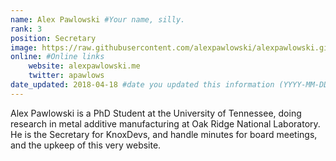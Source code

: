 ```yaml
---
name: Alex Pawlowski #Your name, silly.
rank: 3
position: Secretary
image: https://raw.githubusercontent.com/alexpawlowski/alexpawlowski.github.io/master/uploads/2018/03/16/ap_16.png #Boom! headshot
online: #Online links
    website: alexpawlowski.me
    twitter: apawlows 
date_updated: 2018-04-18 #date you updated this information (YYYY-MM-DD), only Month, Year will be shown.
---
```

Alex Pawlowski is a PhD Student at the University of Tennessee, doing research in metal additive manufacturing at Oak Ridge National Laboratory. He is the Secretary for KnoxDevs, and handle minutes for board meetings, and the upkeep of this very website.